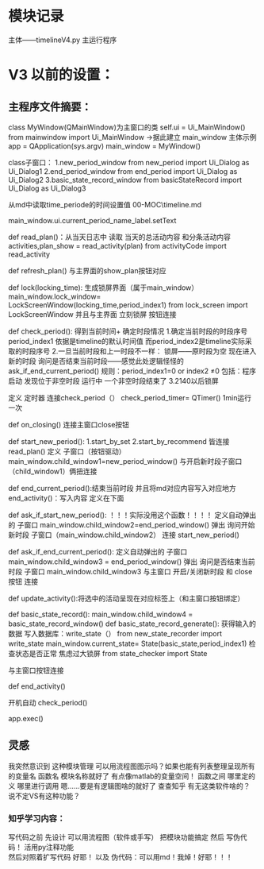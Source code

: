 # 模块记录 

主体——timelineV4.py
    主运行程序



# V3 以前的设置：
## 主程序文件摘要：
class MyWindow(QMainWindow)为主窗口的类
    self.ui = Ui_MainWindow()
        from mainwindow import Ui_MainWindow
→据此建立 main_window 主体示例
app = QApplication(sys.argv)
main_window = MyWindow()

class子窗口：
    1.new_period_window
        from new_period import Ui_Dialog as Ui_Dialog1 
    2.end_period_window 
        from end_period import Ui_Dialog as Ui_Dialog2
    3.basic_state_record_window
        from basicStateRecord import Ui_Dialog as Ui_Dialog3

从md中读取time_periode的时间设置值
    00-MOC\timeline.md



main_window.ui.current_period_name_label.setText

def read_plan()：从当天日志中 读取 当天的总活动内容 和分条活动内容
    activities,plan_show = read_activity(plan)
        from activityCode import read_activity
    
def refresh_plan()
    与主界面的show_plan按钮对应 

def lock(locking_time): 生成锁屏界面（属于main_window）
    main_window.lock_window= LockScreenWindow(locking_time,period_index1)
        from lock_screen import LockScreenWindow
并且与主界面 立刻锁屏 按钮连接

def check_period(): 得到当前时间+ 确定时段情况
    1.确定当前时段的时段序号 period_index1
        依据是timeline的默认时间值 
    而period_index2是timeline实际采取的时段序号
    2.一旦当前时段和上一时段不一样：
        锁屏——原时段为空 现在进入新的时段 
        询问是否结束当前时段——感觉此处逻辑怪怪的
            ask_if_end_current_period()
            规则：period_index1=0 or index2 ≠0
            包括：程序启动 发现位于非空时段
            运行中 一个非空时段结束了
    3.2140以后锁屏

定义 定时器 连接check_period（）
    check_period_timer= QTimer()  1min运行一次


def on_closing() 连接主窗口close按钮

def start_new_period():
    1.start_by_set
    2.start_by_recommend
    皆连接 read_plan()
    定义 子窗口（按钮驱动） main_window.child_window1=new_period_window()
与开启新时段子窗口（child_window1）俩扭连接

def end_current_period():结束当前时段 并且将md对应内容写入对应地方
    end_activity()：写入内容
        定义在下面 
    
def ask_if_start_new_period(): ！！！实际没用这个函数！！！！
    定义自动弹出的 子窗口 
        main_window.child_window2=end_period_window()
    弹出 询问开始新时段 子窗口（main_window.child_window2）
    连接 start_new_period()

def ask_if_end_current_period():
    定义自动弹出的 子窗口
        main_window.child_window3 = end_period_window()
    弹出 询问是否结束当前时段 子窗口
        main_window.child_window3
与主窗口 开启/关闭新时段 和 close按钮 连接

def update_activity():将选中的活动呈现在对应标签上（和主窗口按钮绑定）

def basic_state_record():
    main_window.child_window4 = basic_state_record_window()
    def basic_state_record_generate():
        获得输入的数据
        写入数据库：write_state（）
            from new_state_recorder import write_state
        main_window.current_state= State(basic_state,period_index1) 检查状态是否正常 焦虑过大锁屏
            from state_checker import State

与主窗口按钮连接



def end_activity()

开机自动 check_period()

app.exec()


## 灵感 
我突然意识到 这种模块管理 可以用流程图图示吗？如果也能有列表整理呈现所有的变量名 函数名 模块名称就好了
    有点像matlab的变量空间！
函数之间 哪里定的义 哪里进行调用 嗯……要是有逻辑图啥的就好了 
查查知乎 有无这类软件啥的？
说不定VS有这种功能？

### 知乎学习内容：
写代码之前 先设计 可以用流程图（软件或手写） 把模块功能搞定 
然后 写伪代码！  活用py注释功能  
然后对照着扩写代码 好耶！
以及 伪代码：可以用md！我焯！好耶！！！  